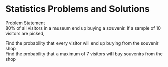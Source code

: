 # Statistics Problems and Solutions
 Problem Statement<br>
80% of all visitors in a museum end up buying a souvenir. If a sample of 10 visitors are picked,<br>

Find the probability that every visitor will end up buying from the souvenir shop<br>
Find the probability that a maximum of 7 visitors will buy souvenirs from the shop<br>

